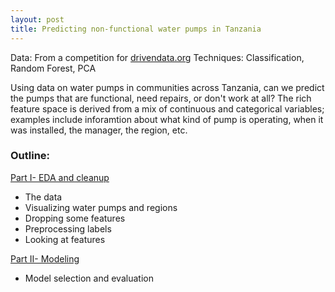 ```yaml
---
layout: post
title: Predicting non-functional water pumps in Tanzania
---
```

Data: From a competition for [drivendata.org](https://www.drivendata.org/competitions/7/)
Techniques: Classification, Random Forest, PCA

Using data on water pumps in communities across Tanzania, can we predict the pumps that are functional, need repairs, or don't work at all?
The rich feature space is derived from a mix of continuous and categorical variables; examples include inforamtion about what kind of pump is operating, when it was installed, the manager, the region, etc. 

### Outline:  
[Part I- EDA and cleanup](https://github.com/JoomiK/PredictingWaterPumps/blob/master/WaterPumps.ipynb)  
- The data  
- Visualizing water pumps and regions  
- Dropping some features  
- Preprocessing labels  
- Looking at features  

[Part II- Modeling](https://github.com/JoomiK/PredictingWaterPumps/blob/master/WaterPumpsII.ipynb)  
- Model selection and evaluation
